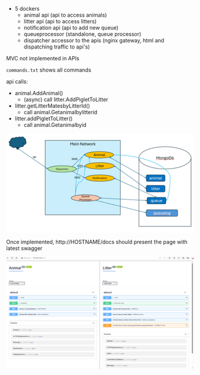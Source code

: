 * 5 dockers
  * animal api (api to access animals)
  * litter api (api to access litters)
  * notification api (api to add new queue)
  * queueprocessor (standalone, queue processor)
  * dispatcher accessor to the apis (nginx gateway, html and dispatching traffic to api's)

MVC not implemented in APIs

`commands.txt` shows all commands


api calls: 
* animal.AddAnimal()
  * (async) call litter.AddPigletToLitter
* litter.getLitterMatesbyLitterId()
  * call animal.Getanimalbylitterid
* litter.addPigletToLitter()
  * call animal.Getanimalbyid


![Components](components.png)

Once implemented, http://HOSTNAME/docs should present the page with latest swagger 

![docs](docs.png)